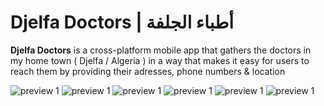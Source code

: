 # Djelfa Doctors | أطباء الجلفة
**Djelfa Doctors** is a cross-platform mobile app that 
gathers the doctors in my home town ( Djelfa / Algeria )
in a way that makes it easy for users to reach them by providing their adresses, phone numbers & location

![preview 1](https://github.com/Astromium/Djelfa-Doctors-Mobile/blob/master/preview/pic1.jpg)
![preview 1](https://github.com/Astromium/Djelfa-Doctors-Mobile/blob/master/preview/pic2.jpg)
![preview 1](https://github.com/Astromium/Djelfa-Doctors-Mobile/blob/master/preview/pic3.jpg)
![preview 1](https://github.com/Astromium/Djelfa-Doctors-Mobile/blob/master/preview/pic4.jpg)
![preview 1](https://github.com/Astromium/Djelfa-Doctors-Mobile/blob/master/preview/pic5.jpg)
![preview 1](https://github.com/Astromium/Djelfa-Doctors-Mobile/blob/master/preview/pic6.jpg)     

